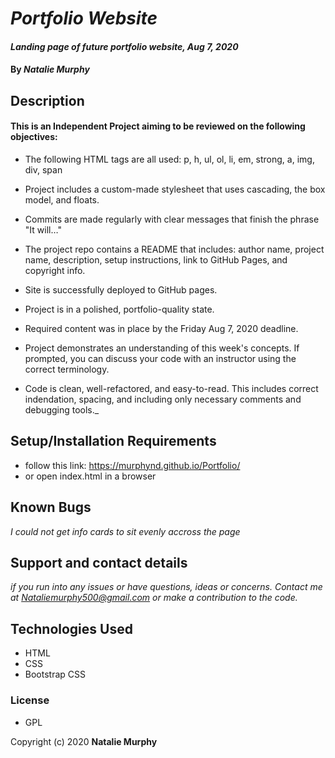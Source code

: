 # _Portfolio Website_

#### _Landing page of future portfolio website, Aug 7, 2020_

#### By _**Natalie Murphy**_

## Description

#### This is an Independent Project aiming to be reviewed on the following objectives:
* The following HTML tags are all used: p, h, ul, ol, li, em, strong, a, img, div, span

* Project includes a custom-made stylesheet that uses cascading, the box model, and floats.

* Commits are made regularly with clear messages that finish the phrase "It will…"

* The project repo contains a README that includes: author name, project name, description, setup instructions, link to GitHub Pages, and copyright info.

* Site is successfully deployed to GitHub pages.

* Project is in a polished, portfolio-quality state.

* Required content was in place by the Friday Aug 7, 2020 deadline.

* Project demonstrates an understanding of this week's concepts. If prompted, you can discuss your code with an instructor using the correct terminology.

* Code is clean, well-refactored, and easy-to-read. This includes correct indendation, spacing, and including only necessary comments and debugging tools._

## Setup/Installation Requirements

* follow this link: https://murphynd.github.io/Portfolio/
* or open index.html in a browser


## Known Bugs

_I could not get info cards to sit evenly accross the page_

## Support and contact details

_if you run into any issues or have questions, ideas or concerns.  Contact me at Nataliemurphy500@gmail.com or make a contribution to the code._

## Technologies Used

* HTML
* CSS
* Bootstrap CSS
### License

* GPL 

Copyright (c) 2020 **Natalie Murphy**
